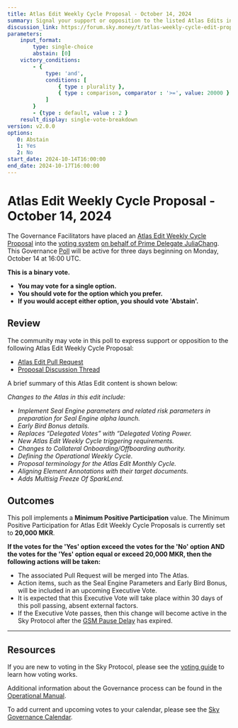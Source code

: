 ```yaml
---
title: Atlas Edit Weekly Cycle Proposal - October 14, 2024
summary: Signal your support or opposition to the listed Atlas Edits in the weekly cycle. 
discussion_link: https://forum.sky.money/t/atlas-weekly-cycle-edit-proposal-week-of-october-14-2024-01/25324
parameters:
    input_format:
        type: single-choice
        abstain: [0]
    victory_conditions:
        - {
            type: 'and',
            conditions: [
                { type : plurality },
                { type : comparison, comparator : '>=', value: 20000 }
            ]
        }
        - {type : default, value : 2 }
    result_display: single-vote-breakdown
version: v2.0.0
options:
   0: Abstain
   1: Yes
   2: No
start_date: 2024-10-14T16:00:00
end_date: 2024-10-17T16:00:00
---
```

# Atlas Edit Weekly Cycle Proposal - October 14, 2024

The Governance Facilitators have placed an [Atlas Edit Weekly Cycle Proposal](https://sky-atlas.powerhouse.io/#A.1.9.2_Atlas_Edit_Weekly_Cycle-4a8ad9ad-5c5d-4994-9b46-f04c0e61ce59|0db30308) into the [voting system](https://vote.makerdao.com/polling) [on behalf of Prime Delegate JuliaChang](https://forum.sky.money/t/atlas-weekly-cycle-edit-proposal-week-of-october-14-2024-01/25324/2). This Governance [Poll](https://sky-atlas.powerhouse.io/#A.1.9.2_Atlas_Edit_Weekly_Cycle-4a8ad9ad-5c5d-4994-9b46-f04c0e61ce59%7C0db30308) will be active for three days beginning on Monday, October 14 at 16:00 UTC.

**This is a binary vote.**

- **You may vote for a single option.**
- **You should vote for the option which you prefer.**
- **If you would accept either option, you should vote 'Abstain'.**

## Review

The community may vote in this poll to express support or opposition to the following Atlas Edit Weekly Cycle Proposal:

- [Atlas Edit Pull Request](https://github.com/makerdao/next-gen-atlas/pull/40)
- [Proposal Discussion Thread](https://forum.sky.money/t/atlas-weekly-cycle-edit-proposal-week-of-october-14-2024-01/25324)

A brief summary of this Atlas Edit content is shown below:

*Changes to the Atlas in this edit include:*
- *Implement Seal Engine parameters and related risk parameters in preparation for Seal Engine alpha launch.*
- *Early Bird Bonus details.*
- *Replaces “Delegated Votes” with “Delegated Voting Power.*
- *New Atlas Edit Weekly Cycle triggering requirements.*
- *Changes to Collateral Onboarding/Offboarding authority.*
- *Defining the Operational Weekly Cycle.*
- *Proposal terminology for the Atlas Edit Monthly Cycle.*
- *Aligning Element Annotations with their target documents.*
- *Adds Multisig Freeze Of SparkLend.*

## Outcomes

This poll implements a **Minimum Positive Participation** value. The Minimum Positive Participation for Atlas Edit Weekly Cycle Proposals is currently set to **20,000 MKR**.

**If the votes for the 'Yes' option exceed the votes for the 'No' option AND the votes for the 'Yes' option equal or exceed 20,000 MKR, then the following actions will be taken:**

- The associated Pull Request will be merged into The Atlas.
- Action items, such as the Seal Engine Parameters and Early Bird Bonus, will be included in an upcoming Executive Vote.
- It is expected that this Executive Vote will take place within 30 days of this poll passing, absent external factors.
- If the Executive Vote passes, then this change will become active in the Sky Protocol after the [GSM Pause Delay](https://sky-atlas.powerhouse.io/#A.1.8.2.1_Pause_Delay-a98b8227-95f6-4711-9d8d-f52cbc6ad2d0%7C0db30758e055) has expired.

---

## Resources

If you are new to voting in the Sky Protocol, please see the [voting guide](https://manual.makerdao.com/governance/voting-in-makerdao/on-chain-governance) to learn how voting works.

Additional information about the Governance process can be found in the [Operational Manual](https://manual.makerdao.com).

To add current and upcoming votes to your calendar, please see the [Sky Governance Calendar](https://manual.makerdao.com/makerdao/calendars/governance-calendar).
